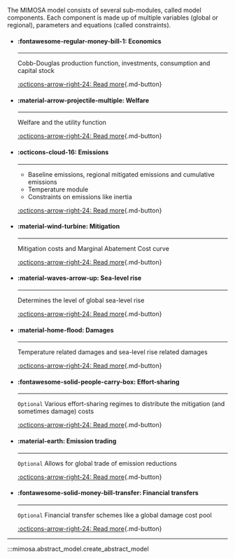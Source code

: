 The MIMOSA model consists of several sub-modules, called model components. Each component is made up of multiple variables (global or regional), parameters and equations (called constraints).

<div class="grid cards" markdown>

-   #### :fontawesome-regular-money-bill-1: Economics

    ---

    Cobb-Douglas production function, investments, consumption and capital stock

    [:octicons-arrow-right-24: Read more](economics.md){.md-button}


-   #### :material-arrow-projectile-multiple: Welfare

    ---

    Welfare and the utility function

    [:octicons-arrow-right-24: Read more](welfare.md){.md-button}

-   #### :octicons-cloud-16: Emissions

    ---

    - Baseline emissions, regional mitigated emissions and cumulative emissions
    - Temperature module
    - Constraints on emissions like inertia

    [:octicons-arrow-right-24: Read more](emissions.md){.md-button}

-   #### :material-wind-turbine: Mitigation

    ---

    Mitigation costs and Marginal Abatement Cost curve

    [:octicons-arrow-right-24: Read more](#){.md-button}
  
-   #### :material-waves-arrow-up: Sea-level rise

    ---

    Determines the level of global sea-level rise

    [:octicons-arrow-right-24: Read more](#){.md-button}

-   #### :material-home-flood: Damages

    ---

    Temperature related damages and sea-level rise related damages

    [:octicons-arrow-right-24: Read more](#){.md-button}


-   #### :fontawesome-solid-people-carry-box: Effort-sharing

    ---

    `Optional` Various effort-sharing regimes to distribute the mitigation (and sometimes damage) costs

    [:octicons-arrow-right-24: Read more](#){.md-button}


-   #### :material-earth: Emission trading

    ---

    `Optional` Allows for global trade of emission reductions

    [:octicons-arrow-right-24: Read more](#){.md-button}

-   #### :fontawesome-solid-money-bill-transfer: Financial transfers

    ---

    `Optional` Financial transfer schemes like a global damage cost pool

    [:octicons-arrow-right-24: Read more](#){.md-button}



</div>

----

:::mimosa.abstract_model.create_abstract_model
